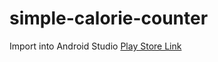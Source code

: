 # simple-calorie-counter
Import into Android Studio
<a href="https://play.google.com/store/apps/details?id=com.doubleblacksoftware.caloriecounter">Play Store Link</a>
